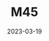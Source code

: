 ---
title: M45
date: 2023-03-19
image: Pleiades_1080p.jpeg
gear:
- ref: azgti
- ref: gt71
- ref: 6aiii
- ref: a6000
  settings:
    exposure: 20s
    binning: 1x
    frames:
      units: ""
      lights: 1
- ref: optilonguhc
catalogues:
- Messier
- NGC
targets:
- M45
---